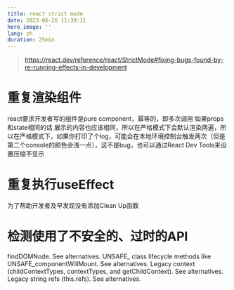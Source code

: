 ```yaml
---
title: react strict mode
date: 2023-06-26 11:39:11
hero_image: ''
lang: zh
duration: 25min
---
```


> https://react.dev/reference/react/StrictMode#fixing-bugs-found-by-re-running-effects-in-development

# 重复渲染组件

react要求开发者写的组件是pure component，幂等的，即多次调用 如果props和state相同的话 展示的内容也应该相同，所以在严格模式下会默认渲染两遍，所以在严格模式下，如果你打印了个log，可能会在本地环境控制台触发两次（但是第二个console的颜色会浅一点），这不是bug，也可以通过React Dev Tools来设置压缩不显示


# 重复执行useEffect

为了帮助开发者及早发现没有添加Clean Up函数

# 检测使用了不安全的、过时的API
findDOMNode. See alternatives.
UNSAFE_ class lifecycle methods like UNSAFE_componentWillMount. See alternatives.
Legacy context (childContextTypes, contextTypes, and getChildContext). See alternatives.
Legacy string refs (this.refs). See alternatives.